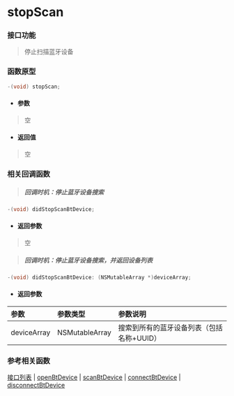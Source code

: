 # stopScan

### 接口功能

> 停止扫描蓝牙设备

### 函数原型

```objective-c
-(void) stopScan;
```

- #### 参数
> 空

- #### 返回值
> 空

### 相关回调函数

> ##### 回调时机：停止蓝牙设备搜索

```objective-c
-(void) didStopScanBtDevice;
```

- #### 返回参数
> 空

> ##### 回调时机：停止蓝牙设备搜索，并返回设备列表

```objective-c
-(void) didStopScanBtDevice: (NSMutableArray *)deviceArray;
```
- #### 返回参数
| 参数 | 参数类型 | 参数说明 |
| :-------- | :--------| :------ |
| deviceArray| NSMutableArray | 搜索到所有的蓝牙设备列表（包括名称+UUID） |

### 参考相关函数
[接口列表](../README.md) | [openBtDevice](openBtDevice.md) | [scanBtDevice](scanBtDevice.md) | [connectBtDevice](connectBtDevice.md) | [disconnectBtDevice](disconnectBtDevice.md)
